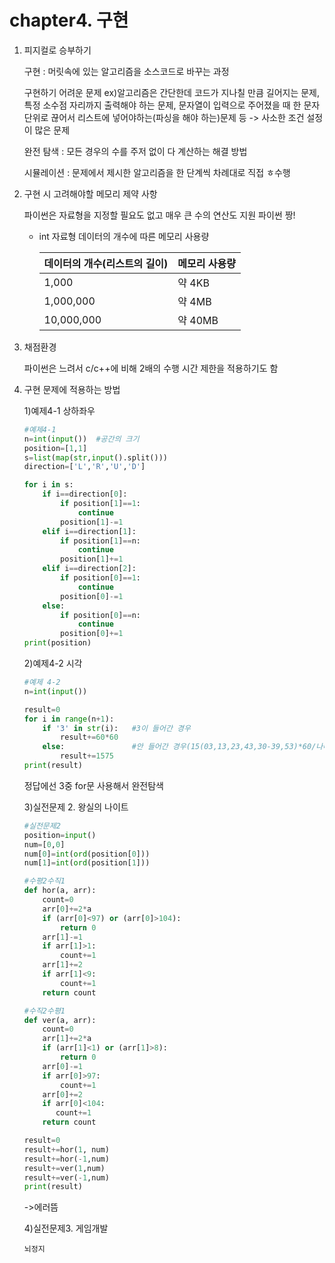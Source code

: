 # chapter4. 구현

1. 피지컬로 승부하기

   구현 : 머릿속에 있는 알고리즘을 소스코드로 바꾸는 과정

   구현하기 어려운 문제 ex)알고리즘은 간단한데 코드가 지나칠 만큼 길어지는 문제, 특정 소수점 자리까지 출력해야 하는 문제, 문자열이 입력으로 주어졌을 때 한 문자 단위로 끊어서 리스트에 넣어야하는(파싱을 해야 하는)문제 등 -> 사소한 조건 설정이 많은 문제

   완전 탐색 : 모든 경우의 수를 주저 없이 다 계산하는 해결 방법

   시뮬레이션 : 문제에서 제시한 알고리즘을 한 단계씩 차례대로 직접 ㅎ수행

2. 구현 시 고려해야할 메모리 제약 사항

   파이썬은 자료형을 지정할 필요도 없고 매우 큰 수의 연산도 지원 파이썬 짱!

   - int 자료형 데이터의 개수에 따른 메모리 사용량

     | 데이터의 개수(리스트의 길이) | 메모리 사용량 |
     | ---------------------------- | ------------- |
     | 1,000                        | 약 4KB        |
     | 1,000,000                    | 약 4MB        |
     | 10,000,000                   | 약 40MB       |

3. 채점환경

   파이썬은 느려서 c/c++에 비해 2배의 수행 시간 제한을 적용하기도 함

4. 구현 문제에 적용하는 방법

   1)예제4-1 상하좌우

   ```python
   #예제4-1
   n=int(input())  #공간의 크기
   position=[1,1]
   s=list(map(str,input().split()))
   direction=['L','R','U','D']
   
   for i in s:
       if i==direction[0]:
           if position[1]==1:
               continue
           position[1]-=1
       elif i==direction[1]:
           if position[1]==n:
               continue
           position[1]+=1
       elif i==direction[2]:
           if position[0]==1:
               continue
           position[0]-=1
       else:
           if position[0]==n:
               continue
           position[0]+=1
   print(position)
   ```

   2)예제4-2 시각

   ```python
   #예제 4-2
   n=int(input())
   
   result=0
   for i in range(n+1):
       if '3' in str(i):   #3이 들어간 경우
           result+=60*60
       else:               #안 들어간 경우(15(03,13,23,43,30-39,53)*60/나머지 45분*15)
           result+=1575
   print(result)
   ```

   정답에선 3중 for문 사용해서 완전탐색

   3)실전문제 2. 왕실의 나이트

   ```python
   #실전문제2
   position=input()
   num=[0,0]
   num[0]=int(ord(position[0]))
   num[1]=int(ord(position[1]))
   
   #수평2수직1
   def hor(a, arr):
       count=0
       arr[0]+=2*a
       if (arr[0]<97) or (arr[0]>104):
           return 0
       arr[1]-=1
       if arr[1]>1:
           count+=1
       arr[1]+=2
       if arr[1]<9:
           count+=1
       return count
   
   #수직2수평1
   def ver(a, arr):
       count=0
       arr[1]+=2*a
       if (arr[1]<1) or (arr[1]>8):
           return 0
       arr[0]-=1
       if arr[0]>97:
           count+=1
       arr[0]+=2
       if arr[0]<104:
          count+=1
       return count
   
   result=0
   result+=hor(1, num)
   result+=hor(-1,num)
   result+=ver(1,num)
   result+=ver(-1,num)
   print(result)
   ```

   ->에러뜸

   4)실전문제3. 게임개발

   ```
   뇌정지
   ```

   



